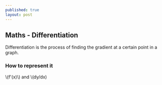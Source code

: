 ```yaml
---
published: true
layout: post
---
```




## Maths - Differentiation
Differentiation is the process of finding the gradient at a certain point in a graph.

### How to represent it
\\(f'\(x\)\\) and \\(dy/dx)
